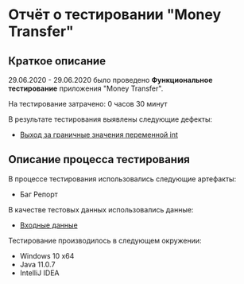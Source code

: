 # Отчёт о тестировании "Money Transfer"

## Краткое описание

29.06.2020 - 29.06.2020 было проведено **Функциональное тестирование** приложения "Money Transfer".

На тестирование затрачено: 0 часов 30 минут

В результате тестирования выявлены следующие дефекты:
* [Выход за граничные значения переменной int](https://github.com/PrimeTester36/hw_java_1.2.1/issues/1)

## Описание процесса тестирования

В процессе тестирования использовались следующие артефакты:
* Баг Репорт

В качестве тестовых данных использовались данные:
* [Входные данные](https://github.com/PrimeTester36/hw_java_1.2.1/issues/2)

Тестирование производилось в следующем окружении:
* Windows 10 x64
* Java 11.0.7
* IntelliJ IDEA 
